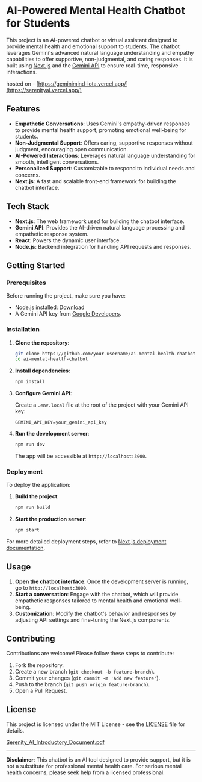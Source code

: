 # AI-Powered Mental Health Chatbot for Students

This project is an AI-powered chatbot or virtual assistant designed to provide mental health and emotional support to students. The chatbot leverages Gemini's advanced natural language understanding and empathy capabilities to offer supportive, non-judgmental, and caring responses. It is built using [Next.js](https://nextjs.org) and the [Gemini API](https://developers.google.com/generative-ai) to ensure real-time, responsive interactions.

hosted on - [https://geminimind-iota.vercel.app/](https://serenityai.vercel.app/)

## Features

- **Empathetic Conversations**: Uses Gemini's empathy-driven responses to provide mental health support, promoting emotional well-being for students.
- **Non-Judgmental Support**: Offers caring, supportive responses without judgment, encouraging open communication.
- **AI-Powered Interactions**: Leverages natural language understanding for smooth, intelligent conversations.
- **Personalized Support**: Customizable to respond to individual needs and concerns.
- **Next.js**: A fast and scalable front-end framework for building the chatbot interface.

## Tech Stack

- **Next.js**: The web framework used for building the chatbot interface.
- **Gemini API**: Provides the AI-driven natural language processing and empathetic response system.
- **React**: Powers the dynamic user interface.
- **Node.js**: Backend integration for handling API requests and responses.
  
## Getting Started

### Prerequisites

Before running the project, make sure you have:

- Node.js installed: [Download](https://nodejs.org/)
- A Gemini API key from [Google Developers](https://developers.google.com/generative-ai).

### Installation

1. **Clone the repository**:
    ```bash
    git clone https://github.com/your-username/ai-mental-health-chatbot.git
    cd ai-mental-health-chatbot
    ```

2. **Install dependencies**:
    ```bash
    npm install
    ```

3. **Configure Gemini API**:

   Create a `.env.local` file at the root of the project with your Gemini API key:

    ```
    GEMINI_API_KEY=your_gemini_api_key
    ```

4. **Run the development server**:

    ```bash
    npm run dev
    ```

   The app will be accessible at `http://localhost:3000`.

### Deployment

To deploy the application:

1. **Build the project**:
    ```bash
    npm run build
    ```

2. **Start the production server**:
    ```bash
    npm start
    ```

For more detailed deployment steps, refer to [Next.js deployment documentation](https://nextjs.org/docs/deployment).

## Usage

1. **Open the chatbot interface**: Once the development server is running, go to `http://localhost:3000`.
2. **Start a conversation**: Engage with the chatbot, which will provide empathetic responses tailored to mental health and emotional well-being.
3. **Customization**: Modify the chatbot's behavior and responses by adjusting API settings and fine-tuning the Next.js components.

## Contributing

Contributions are welcome! Please follow these steps to contribute:

1. Fork the repository.
2. Create a new branch (`git checkout -b feature-branch`).
3. Commit your changes (`git commit -m 'Add new feature'`).
4. Push to the branch (`git push origin feature-branch`).
5. Open a Pull Request.

## License

This project is licensed under the MIT License - see the [LICENSE](LICENSE) file for details.

[Serenity_AI_Introductory_Document.pdf](https://github.com/user-attachments/files/17342205/Serenity_AI_Introductory_Document.pdf)


---

**Disclaimer**: This chatbot is an AI tool designed to provide support, but it is not a substitute for professional mental health care. For serious mental health concerns, please seek help from a licensed professional.
